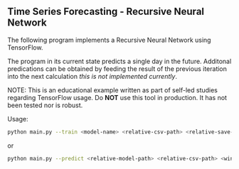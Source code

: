 ## Time Series Forecasting - Recursive Neural Network

The following program implements a Recursive Neural Network using TensorFlow.

The program in its current state predicts a single day in the future. Additonal predications can be obtained by feeding the result of the previous iteration into the next calculation _this is not implemented currently_.

NOTE: This is an educational example written as part of self-led studies regarding TensorFlow usage. Do **NOT** use this tool in production. It has not been tested nor is robust.

Usage:

```bash
python main.py --train <model-name> <relative-csv-path> <relative-save-path> <epochs> <window_size>
```

or

```bash
python main.py --predict <relative-model-path> <relative-csv-path> <window_size_of_model>
```
